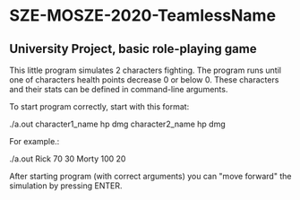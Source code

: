 # SZE-MOSZE-2020-TeamlessName

## University Project, basic role-playing game

This little program simulates 2 characters fighting. The program runs until one of characters health points decrease 0 or below 0. These characters and their stats can be defined in command-line arguments.

To start program correctly, start with this format:

./a.out character1_name hp dmg character2_name hp dmg

For example.:

./a.out Rick 70 30 Morty 100 20

After starting program (with correct arguments) you can "move forward" the simulation by pressing ENTER.
